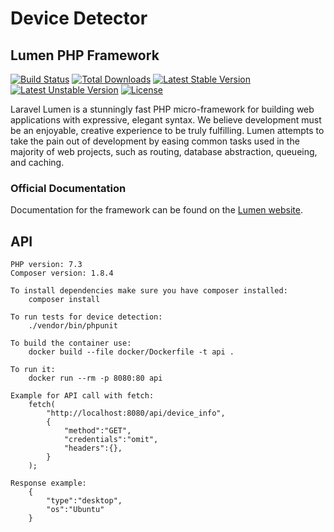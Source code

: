 # Device Detector

## Lumen PHP Framework

[![Build Status](https://travis-ci.org/laravel/lumen-framework.svg)](https://travis-ci.org/laravel/lumen-framework)
[![Total Downloads](https://poser.pugx.org/laravel/lumen-framework/d/total.svg)](https://packagist.org/packages/laravel/lumen-framework)
[![Latest Stable Version](https://poser.pugx.org/laravel/lumen-framework/v/stable.svg)](https://packagist.org/packages/laravel/lumen-framework)
[![Latest Unstable Version](https://poser.pugx.org/laravel/lumen-framework/v/unstable.svg)](https://packagist.org/packages/laravel/lumen-framework)
[![License](https://poser.pugx.org/laravel/lumen-framework/license.svg)](https://packagist.org/packages/laravel/lumen-framework)

Laravel Lumen is a stunningly fast PHP micro-framework for building web applications with expressive, elegant syntax. We believe development must be an enjoyable, creative experience to be truly fulfilling. Lumen attempts to take the pain out of development by easing common tasks used in the majority of web projects, such as routing, database abstraction, queueing, and caching.

### Official Documentation

Documentation for the framework can be found on the [Lumen website](https://lumen.laravel.com/docs).

## API
    PHP version: 7.3
    Composer version: 1.8.4

    To install dependencies make sure you have composer installed:
        composer install

    To run tests for device detection:
        ./vendor/bin/phpunit

    To build the container use:
        docker build --file docker/Dockerfile -t api .

    To run it:
        docker run --rm -p 8080:80 api

    Example for API call with fetch:
        fetch(
            "http://localhost:8080/api/device_info",
            {
                "method":"GET",
                "credentials":"omit",
                "headers":{},
            }
        );

    Response example:
        {
            "type":"desktop",
            "os":"Ubuntu"
        }

